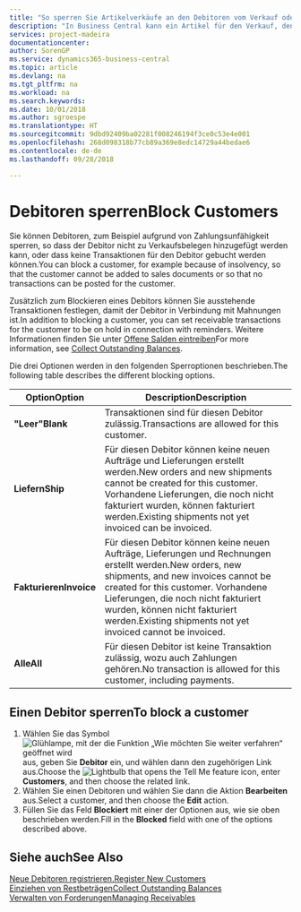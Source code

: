```yaml
---
title: "So sperren Sie Artikelverkäufe an den Debitoren vom Verkauf oder Einkauf"
description: "In Business Central kann ein Artikel für den Verkauf, den Einkauf oder alle Zwecke gesperrt werden."
services: project-madeira
documentationcenter: 
author: SorenGP
ms.service: dynamics365-business-central
ms.topic: article
ms.devlang: na
ms.tgt_pltfrm: na
ms.workload: na
ms.search.keywords: 
ms.date: 10/01/2018
ms.author: sgroespe
ms.translationtype: HT
ms.sourcegitcommit: 9dbd92409ba02281f008246194f3ce0c53e4e001
ms.openlocfilehash: 268d098318b77cb89a369e8edc14729a44bedae6
ms.contentlocale: de-de
ms.lasthandoff: 09/28/2018

---
```

# <a name="block-customers"></a><span data-ttu-id="78131-103">Debitoren sperren</span><span class="sxs-lookup"><span data-stu-id="78131-103">Block Customers</span></span>
<span data-ttu-id="78131-104">Sie können Debitoren, zum Beispiel aufgrund von Zahlungsunfähigkeit sperren, so dass der Debitor nicht zu Verkaufsbelegen hinzugefügt werden kann, oder dass keine Transaktionen für den Debitor gebucht werden können.</span><span class="sxs-lookup"><span data-stu-id="78131-104">You can block a customer, for example because of insolvency, so that the customer cannot be added to sales documents or so that no transactions can be posted for the customer.</span></span>

<span data-ttu-id="78131-105">Zusätzlich zum Blockieren eines Debitors können Sie ausstehende Transaktionen festlegen, damit der Debitor in Verbindung mit Mahnungen ist.</span><span class="sxs-lookup"><span data-stu-id="78131-105">In addition to blocking a customer, you can set receivable transactions for the customer to be on hold in connection with reminders.</span></span> <span data-ttu-id="78131-106">Weitere Informationen finden Sie unter [Offene Salden eintreiben](receivables-collect-outstanding-balances.md)</span><span class="sxs-lookup"><span data-stu-id="78131-106">For more information, see [Collect Outstanding Balances](receivables-collect-outstanding-balances.md).</span></span>   

<span data-ttu-id="78131-107">Die drei Optionen werden in den folgenden Sperroptionen beschrieben.</span><span class="sxs-lookup"><span data-stu-id="78131-107">The following table describes the different blocking options.</span></span>  

|<span data-ttu-id="78131-108">Option</span><span class="sxs-lookup"><span data-stu-id="78131-108">Option</span></span>|<span data-ttu-id="78131-109">Description</span><span class="sxs-lookup"><span data-stu-id="78131-109">Description</span></span>|  
|--------------------|------------|  
|<span data-ttu-id="78131-110">**"Leer"**</span><span class="sxs-lookup"><span data-stu-id="78131-110">**Blank**</span></span>|<span data-ttu-id="78131-111">Transaktionen sind für diesen Debitor zulässig.</span><span class="sxs-lookup"><span data-stu-id="78131-111">Transactions are allowed for this customer.</span></span>|
|<span data-ttu-id="78131-112">**Liefern**</span><span class="sxs-lookup"><span data-stu-id="78131-112">**Ship**</span></span>|<span data-ttu-id="78131-113">Für diesen Debitor können keine neuen Aufträge und Lieferungen erstellt werden.</span><span class="sxs-lookup"><span data-stu-id="78131-113">New orders and new shipments cannot be created for this customer.</span></span> <span data-ttu-id="78131-114">Vorhandene Lieferungen, die noch nicht fakturiert wurden, können fakturiert werden.</span><span class="sxs-lookup"><span data-stu-id="78131-114">Existing shipments not yet invoiced can be invoiced.</span></span>|  
|<span data-ttu-id="78131-115">**Fakturieren**</span><span class="sxs-lookup"><span data-stu-id="78131-115">**Invoice**</span></span>|<span data-ttu-id="78131-116">Für diesen Debitor können keine neuen Aufträge, Lieferungen und Rechnungen erstellt werden.</span><span class="sxs-lookup"><span data-stu-id="78131-116">New orders, new shipments, and new invoices cannot be created for this customer.</span></span> <span data-ttu-id="78131-117">Vorhandene Lieferungen, die noch nicht fakturiert wurden, können nicht fakturiert werden.</span><span class="sxs-lookup"><span data-stu-id="78131-117">Existing shipments not yet invoiced cannot be invoiced.</span></span>|  
|<span data-ttu-id="78131-118">**Alle**</span><span class="sxs-lookup"><span data-stu-id="78131-118">**All**</span></span>|<span data-ttu-id="78131-119">Für diesen Debitor ist keine Transaktion zulässig, wozu auch Zahlungen gehören.</span><span class="sxs-lookup"><span data-stu-id="78131-119">No transaction is allowed for this customer, including payments.</span></span>|  

## <a name="to-block-a-customer"></a><span data-ttu-id="78131-120">Einen Debitor sperren</span><span class="sxs-lookup"><span data-stu-id="78131-120">To block a customer</span></span>  
1. <span data-ttu-id="78131-121">Wählen Sie das Symbol ![Glühlampe, mit der die Funktion „Wie möchten Sie weiter verfahren“ geöffnet wird](media/ui-search/search_small.png "Wie möchten Sie weiter verfahren?") aus, geben Sie **Debitor** ein, und wählen dann den zugehörigen Link aus.</span><span class="sxs-lookup"><span data-stu-id="78131-121">Choose the ![Lightbulb that opens the Tell Me feature](media/ui-search/search_small.png "Tell me what you want to do") icon, enter **Customers**, and then choose the related link.</span></span>
2. <span data-ttu-id="78131-122">Wählen Sie einen Debitoren und wählen Sie dann die Aktion **Bearbeiten** aus.</span><span class="sxs-lookup"><span data-stu-id="78131-122">Select a customer, and then choose the **Edit** action.</span></span>
3. <span data-ttu-id="78131-123">Füllen Sie das Feld **Blockiert** mit einer der Optionen aus, wie sie oben beschrieben werden.</span><span class="sxs-lookup"><span data-stu-id="78131-123">Fill in the **Blocked** field with one of the options described above.</span></span>

## <a name="see-also"></a><span data-ttu-id="78131-124">Siehe auch</span><span class="sxs-lookup"><span data-stu-id="78131-124">See Also</span></span>  
[<span data-ttu-id="78131-125">Neue Debitoren registrieren.</span><span class="sxs-lookup"><span data-stu-id="78131-125">Register New Customers</span></span>](sales-how-register-new-customers.md)  
[<span data-ttu-id="78131-126">Einziehen von Restbeträgen</span><span class="sxs-lookup"><span data-stu-id="78131-126">Collect Outstanding Balances</span></span>](receivables-collect-outstanding-balances.md)  
[<span data-ttu-id="78131-127">Verwalten von Forderungen</span><span class="sxs-lookup"><span data-stu-id="78131-127">Managing Receivables</span></span>](receivables-manage-receivables.md)  

